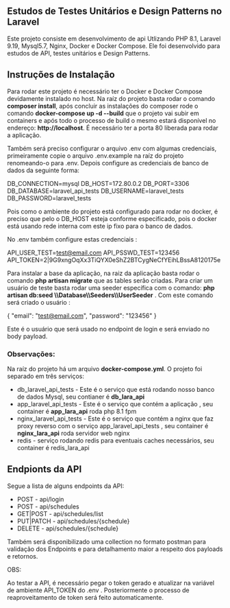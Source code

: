 ## Estudos de Testes Unitários e Design Patterns no Laravel

Este projeto consiste em desenvolvimento de api Utlizando PHP 8.1, Laravel 9.19, Mysql5.7, Nginx, Docker e Docker Compose. Ele foi desenvolvido para estudos de API, testes unitários e Design Patterns. 

## Instruções de Instalação

Para rodar este projeto é necessário ter o Docker e Docker Compose devidamente instalado no host. Na raíz do projeto 
basta rodar o comando **composer install**, após concluir as instalações do composer rode o comando **docker-compose up -d --build** que o projeto vai subir em containers e após todo o processo de build o mesmo estará disponível no endereço: **http://localhost**. É necessário ter a porta 80 liberada para rodar a aplicação. 

Também será preciso configurar o arquivo .env com algumas credenciais, primeiramente copie o arquivo .env.example na raíz do projeto renomeando-o para .env. Depois configure as credenciais de banco de dados da seguinte forma: 

DB_CONNECTION=mysql
DB_HOST=172.80.0.2
DB_PORT=3306
DB_DATABASE=laravel_api_tests
DB_USERNAME=laravel_tests
DB_PASSWORD=laravel_tests

Pois como o ambiente do projeto está configurado para rodar no docker, é preciso que pelo o DB_HOST esteja conforme especificado, pois o docker está usando rede interna com este ip fixo para o banco de dados. 

No .env também configure estas credenciais : 

API_USER_TEST=test@email.com
API_PSSWD_TEST=123456
API_TOKEN=2|9G9xngOqXx3TiQYX0eShZ2BTCygNeCfYEihLBssA8120175e

Para instalar a base da aplicação, na raiz da aplicação basta rodar o comando **php artisan migrate** que as tables serão criadas. Para criar um usuário de teste basta rodar uma seeder específica com o comando: **php artisan db:seed \\\Database\\\Seeders\\\UserSeeder** . Com este comando será criado o usuário : 

{ "email": "test@email.com",  "password": "123456" }

Este é o usuário que será usado no endpoint de login e será enviado no body payload.
 
### Observações: 

Na raíz do projeto há um arquivo **docker-compose.yml**. O projeto foi separado em três serviços: 

 - db_laravel_api_tests - Este é o serviço que está rodando nosso banco de dados Mysql, seu contianer é **db_lara_api**
 - app_laravel_api_tests - Este é o serviço que contém a aplicação , seu container é **app_lara_api** roda php 8.1 fpm
 - nginx_laravel_api_tests - Este é o serviço que contém a nginx que faz proxy reverso com o serviço app_laravel_api_tests , seu container é **nginx_lara_api** roda servidor web nginx
 - redis - serviço rodando redis para eventuais caches necessários, seu container é redis_lara_api

 
## Endpionts da API

Segue a lista de alguns endpoints da API: 

 - POST - api/login
 - POST - api/schedules
 - GET|POST - api/schedules/list
 - PUT|PATCH - api/schedules/{schedule}
 - DELETE - api/schedules/{schedule}


Também será disponibilizado uma collection no formato postman para validação dos Endpoints e para detalhamento maior a respeito dos payloads e retornos. 

OBS: 

Ao testar a API, é necessário pegar o token gerado e atualizar na variável de ambiente API_TOKEN do .env . Posteriormente o processo de reaproveitamento de token será feito automaticamente. 

